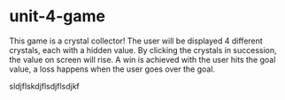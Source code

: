 # unit-4-game

This game is a crystal collector! The user will be displayed 4 different crystals, each with a hidden value. By clicking the crystals in succession, the value on screen will rise. A win is achieved with the user hits the goal value, a loss happens when the user goes over the goal. 

sldjflskdjflsdjflsdjkf
